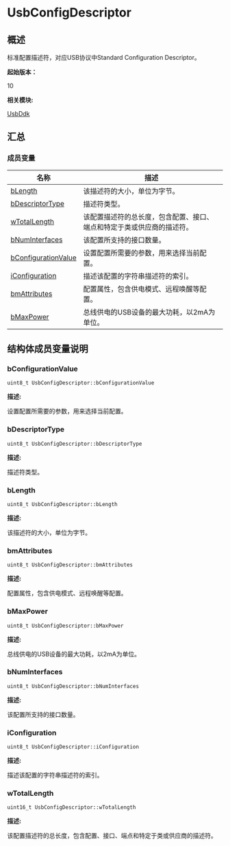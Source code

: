 # UsbConfigDescriptor


## 概述

标准配置描述符，对应USB协议中Standard Configuration Descriptor。

**起始版本：**

10

**相关模块:**

[UsbDdk](_usb_ddk.md)


## 汇总


### 成员变量

| 名称 | 描述 |
| -------- | -------- |
| [bLength](#blength) | 该描述符的大小，单位为字节。 |
| [bDescriptorType](#bdescriptortype) | 描述符类型。 |
| [wTotalLength](#wtotallength) | 该配置描述符的总长度，包含配置、接口、端点和特定于类或供应商的描述符。 |
| [bNumInterfaces](#bnuminterfaces) | 该配置所支持的接口数量。 |
| [bConfigurationValue](#bconfigurationvalue) | 设置配置所需要的参数，用来选择当前配置。 |
| [iConfiguration](#iconfiguration) | 描述该配置的字符串描述符的索引。 |
| [bmAttributes](#bmattributes) | 配置属性，包含供电模式、远程唤醒等配置。 |
| [bMaxPower](#bmaxpower) | 总线供电的USB设备的最大功耗，以2mA为单位。 |


## 结构体成员变量说明


### bConfigurationValue


```
uint8_t UsbConfigDescriptor::bConfigurationValue
```

**描述:**

设置配置所需要的参数，用来选择当前配置。


### bDescriptorType


```
uint8_t UsbConfigDescriptor::bDescriptorType
```

**描述:**

描述符类型。


### bLength


```
uint8_t UsbConfigDescriptor::bLength
```

**描述:**

该描述符的大小，单位为字节。


### bmAttributes


```
uint8_t UsbConfigDescriptor::bmAttributes
```

**描述:**

配置属性，包含供电模式、远程唤醒等配置。


### bMaxPower


```
uint8_t UsbConfigDescriptor::bMaxPower
```

**描述:**

总线供电的USB设备的最大功耗，以2mA为单位。


### bNumInterfaces


```
uint8_t UsbConfigDescriptor::bNumInterfaces
```

**描述:**

该配置所支持的接口数量。


### iConfiguration


```
uint8_t UsbConfigDescriptor::iConfiguration
```

**描述:**

描述该配置的字符串描述符的索引。


### wTotalLength


```
uint16_t UsbConfigDescriptor::wTotalLength
```

**描述:**

该配置描述符的总长度，包含配置、接口、端点和特定于类或供应商的描述符。
